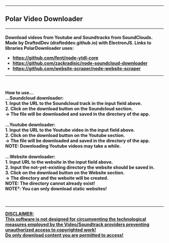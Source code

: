 <hr>

## Polar Video Downloader

<hr>

<h4>

Download videos from Youtube and Soundtracks from SoundClouds. <br>
Made by DraftedDev (drafteddev.github.io) with ElectronJS.
Links to libraries PolarDownloader uses: <br>
- https://github.com/fent/node-ytdl-core
- https://github.com/zackradisic/node-soundcloud-downloader
- https://github.com/website-scraper/node-website-scraper

<hr>

<br>

How to use...
<br>
...Soundcloud downloader:<br>
    1. Input the URL to the Soundcloud track in the input field above.<br>
    2. Click on the download button on the Soundcloud section.<br>
    -> The file will be downloaded and saved in the directory of the app.<br>
<br>
...Youtube downloader:<br>
    1. Input the URL to the Youtube video in the input field above.<br>
    2. Click on the download button on the Youtube section.<br>
    -> The file will be downloaded and saved in the directory of the app.<br>
    NOTE: Downloading Youtube videos may take a while.<br>
<br>
...Website downloader:<br>
    1. Input URL to the website in the input field above.<br>
    2. Input the not-yet-existing directory the website should be saved in.<br>
    3. Click on the download button on the Website section.<br>
    -> The directory and the website will be created.<br>
    NOTE: The directory cannot already exist!<br>
    NOTE²: You can only download static websites!<br>
<br>
<br>

<hr>

<u>
DISCLAIMER: <br>
This software is not designed for circumventing the technological measures employed by the Video/Soundtrack providers preventing unauthorized access to copyrighted work! <br>
Do only download content you are permitted to access!
<br><br>
</u>

</h4>
